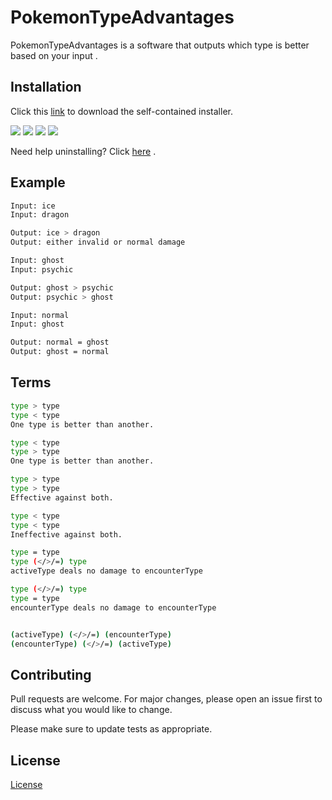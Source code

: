 # PokemonTypeAdvantages

PokemonTypeAdvantages is a software that outputs which type is better based on your input .

## Installation

Click this [link]() to download the self-contained installer.

![](https://cdn.discordapp.com/attachments/925645428639268897/925647275844337694/2021-12-29_15_10_09-general_-_Discord.png)
![](https://cdn.discordapp.com/attachments/925645428639268897/925647276213411871/2021-12-29_15_10_25-general_-_Discord.png)
![](https://cdn.discordapp.com/attachments/925645428639268897/925647276418924585/2021-12-29_15_10_39-general_-_Discord.png)
![](https://cdn.discordapp.com/attachments/925645428639268897/925647276616060978/2021-12-29_15_11_11-general_-_Discord.png)


Need help uninstalling? Click [here](https://support.microsoft.com/en-us/windows/uninstall-or-remove-apps-and-programs-in-windows-10-4b55f974-2cc6-2d2b-d092-5905080eaf98) .

## Example

```bash
Input: ice
Input: dragon

Output: ice > dragon
Output: either invalid or normal damage
```
```bash
Input: ghost
Input: psychic

Output: ghost > psychic
Output: psychic > ghost
```
```bash
Input: normal
Input: ghost

Output: normal = ghost
Output: ghost = normal
```

## Terms

```bash
type > type
type < type
One type is better than another.

type < type
type > type
One type is better than another.

type > type
type > type
Effective against both.

type < type
type < type
Ineffective against both.

type = type
type (</>/=) type
activeType deals no damage to encounterType

type (</>/=) type
type = type
encounterType deals no damage to encounterType


(activeType) (</>/=) (encounterType)
(encounterType) (</>/=) (activeType)
```

## Contributing
Pull requests are welcome. For major changes, please open an issue first to discuss what you would like to change.

Please make sure to update tests as appropriate.

## License
[License](https://www.youtube.com/watch?v=dQw4w9WgXcQ&ab)
